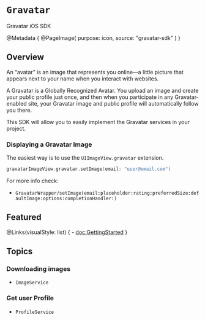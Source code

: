 # ``Gravatar``

Gravatar iOS SDK 

@Metadata {
    @PageImage(
       purpose: icon,
       source: "gravatar-sdk"
   )
}


## Overview

An “avatar” is an image that represents you online—a little picture that appears next to your name when you interact with websites.

A Gravatar is a Globally Recognized Avatar. You upload an image and create your public profile just once, and then when you participate in any Gravatar-enabled site, your Gravatar image and public profile will automatically follow you there.

This SDK will allow you to easily implement the Gravatar services in your project.

### Displaying a Gravatar Image

The easiest way is to use the `UIImageView.gravatar` extension.

```swift
gravatarImageView.gravatar.setImage(email: "user@email.com")
```

For more info check:
- ``GravatarWrapper/setImage(email:placeholder:rating:preferredSize:defaultImage:options:completionHandler:)``

## Featured

@Links(visualStyle: list) {
    - <doc:GettingStarted>
}

## Topics

### Downloading images

- ``ImageService``


### Get user Profile

- ``ProfileService``
